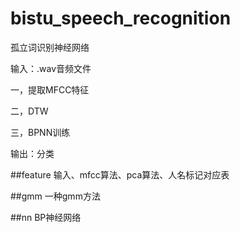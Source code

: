 # bistu\_speech_recognition

孤立词识别神经网络

输入：.wav音频文件

一，提取MFCC特征

二，DTW

三，BPNN训练

输出：分类


##feature
输入、mfcc算法、pca算法、人名标记对应表

##gmm
一种gmm方法

##nn
BP神经网络

